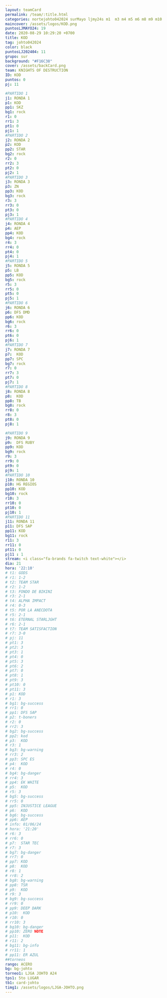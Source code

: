 ```yaml
---
layout: teamCard
permalink: /team/:title.html
categories: nortejohto042024 surMayo ljmy24s m1  m3 m4 m5 m6 m8 m9 m10 m11 ljmy24 LJ06 LJ1 LJ LJ2 LJ3 LJ7 LJ8
maincover: /assets/logos/KOD.png
puntosLJMAYO24: 19
date: 2020-08-29 10:29:20 +0700
title: KOD
tag: johto042024
color: black
puntosLJ202404: 11
grupo: sur
background: "#F16C38"
cover: /assets/backCard.png
team: KNIGHTS OF DESTRUCTION
ID: KOD
puntos: 0
pj: 11

#PARTIDO 1
j1: RONDA 1
p1: KOD
pp1: SKZ
bg1: rock
r1: 0
rr1: 3
pt1: 0
pj1: 1
#PARTIDO 2
j2: RONDA 2
p2: KOD
pp2: STAR
bg2: rock
r2: 0
rr2: 3
pt2: 0
pj2: 1 
#PARTIDO 3
j3: RONDA 3
p3: ZN
pp3: KOD
bg3: rock
r3: 3
rr3: 0
pt3: 0
pj3: 1
#PARTIDO 4
j4: RONDA 4
p4: AEP
pp4: KOD
bg4: rock
r4: 3
rr4: 0
pt4: 0
pj4: 1
#PARTIDO 5
j5: RONDA 5
p5: LB
pp5: KOD
bg5: rock
r5: 3
rr5: 0
pt5: 0
pj5: 1
#PARTIDO 6
j6: RONDA 6
p6: DFS DMD
pp6: KOD
bg6: rock
r6: 3
rr6: 0 
pt6: 0
pj6: 1
#PARTIDO 7
j7: RONDA 7
p7:  KOD
pp7: SPC
bg7: rock
r7: 0
rr7: 3
pt7: 0
pj7: 1
#PARTIDO 8
j8: RONDA 8
p8:  KOD
pp8: TB    
bg8: rock
rr8: 0
r8: 3
pt8: 0
pj8: 1

#PARTIDO 9
j9: RONDA 9
p9:  DFS RUBY
pp9: KOD
bg9: rock
r9: 3
rr9: 0 
pt9: 0
pj9: 1
#PARTIDO 10
j10: RONDA 10
p10: HG REGIOS
pp10: KOD
bg10: rock
r10: 3
rr10: 0
pt10: 0
pj10: 1
#PARTIDO 11
j11: RONDA 11
p11: DFS SAP
pp11: KOD
bg11: rock
r11: 3
rr11: 0
pt11: 0
pj11 : 1 
stream: <i class="fa-brands fa-twitch text-white"></i>
dia: 21
hora: '22:10'
# t1: GODS
# r1: 1-2
# t2: TEAM STAR
# r2: 1-2
# t3: FONDO DE BIKINI
# r3: 2-1
# t4: ALPHA IMPACT
# r4: 0-3
# t5: POR LA ANECDOTA
# r5: 2-1
# t6: ETERNAL STARLJGHT
# r6: 2-1
# t7: TEAM SATISFACTION
# r7: 3-0
# pj: 11
# pt1: 3
# pt2: 3
# pt3: 1
# pt4: 0
# pt5: 3
# pt6: 2
# pt7: 0
# pt8: 1
# pt9: 3
# pt10: 0
# pt11: 3
# p1: KOD
# r1: 3
# bg1: bg-success
# rr1: 0
# pp1: DFS SAP
# p2: t-boners
# r2: 0
# rr2: 3
# bg2: bg-success
# pp2: kod
# p3:  KOD
# r3: 1
# bg3: bg-warning
# rr3: 2
# pp3: SPC ES
# p4:  KOD
# r4: 0
# bg4: bg-danger
# rr4: 3
# pp4: EK WHITE
# p5:  KOD
# r5: 3
# bg5: bg-success
# rr5: 0
# pp5: INJUSTICE LEAGUE
# p6:  KOD
# bg6: bg-success
# pp6: AEP
# info: 01/06/24
# hora: '21:20'
# r6: 3
# rr6: 0
# p7:  STAR TEC
# r7: 3
# bg7: bg-danger
# rr7: 0
# pp7: KOD
# p8:  KOD
# r8: 1
# rr8: 2
# bg8: bg-warning
# pp8: TSR
# p9:  KOD
# r9: 3
# bg9: bg-success
# rr9: 0
# pp9: DEEP DARK
# p10:  KOD
# r10: 0
# rr10: 3
# bg10: bg-danger
# pp10: ZERO NOTE
# p11:  KOD
# r11: 2
# bg11: bg-info
# rr11: 1
# pp11: ER AZUL
##torneos
rango: ACERO
bg: bg-johto 
torneo1: LJGA JOHTO A24
tps1: 5to LUGAR
tb1: card-johto
timg1: /assets/logos/LJGA-JOHTO.png
---
```

